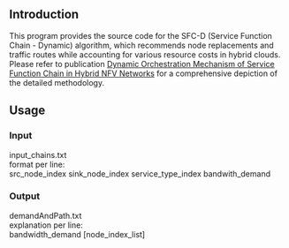 ## Introduction
This program provides the source code for the SFC-D (Service Function Chain - Dynamic) algorithm, which recommends node replacements and traffic routes while accounting for various resource costs in hybrid clouds.
</br>
Please refer to publication [Dynamic Orchestration Mechanism of Service Function Chain in Hybrid NFV Networks](https://ieeexplore.ieee.org/document/8596185) for a comprehensive depiction of the detailed methodology.

## Usage
### Input
input_chains.txt</br>
format per line:</br>
src_node_index sink_node_index service_type_index bandwith_demand

### Output
demandAndPath.txt</br>
explanation per line:</br>
bandwidth_demand [node_index_list]
